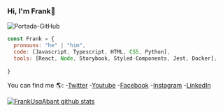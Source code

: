 ### Hi, I'm Frank👋

![Portada-GitHub](https://user-images.githubusercontent.com/90288287/164201664-9f992489-632e-4767-8b01-6f2bfa8e1f41.jpg)

```js
const Frank = {
  pronouns: "he" | "him",
  code: [Javascript, Typescript, HTML, CSS, Python],
  tools: [React, Node, Storybook, Styled-Components, Jest, Docker],
  
}
```

You can find me 🌎:
-[Twitter](https://twitter.com/FrankUsqAbanto)
-[Youtube](https://www.youtube.com/channel/UCJDLlGf9h5hm3IM32Wr7auw)
-[Facebook](https://www.facebook.com/FrankUsqAbanto)
-[Instagram](https://www.instagram.com/frank_usqabanto/)
-[LinkedIn](https://www.linkedin.com/in/frank-usquiza-abanto-3919841b2/)

[![FrankUsqAbant github stats](https://github-readme-stats.vercel.app/api?username=FrankUsqAbant)](https://github.com/anuraghazra/github-readme-stats)



<!--
**FrankUsqAbant/FrankUsqAbant** is a ✨ _special_ ✨ repository because its `README.md` (this file) appears on your GitHub profile.

Here are some ideas to get you started:

- 🔭 I’m currently working on ...
- 🌱 I’m currently learning ...
- 👯 I’m looking to collaborate on ...
- 🤔 I’m looking for help with ...
- 💬 Ask me about ...
- 📫 How to reach me: ...
- 😄 Pronouns: ...
- ⚡ Fun fact: ...
-->
